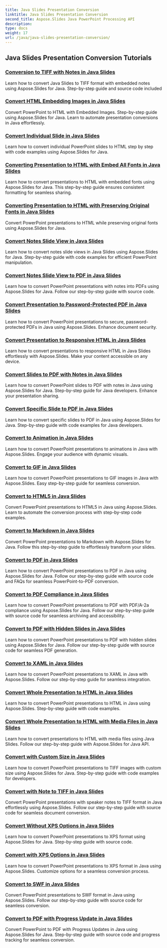 ```yaml
---
title: Java Slides Presentation Conversion
linktitle: Java Slides Presentation Conversion
second_title: Aspose.Slides Java PowerPoint Processing API
description: 
type: docs
weight: 17
url: /java/java-slides-presentation-conversion/
---
```


## Java Slides Presentation Conversion Tutorials
### [Conversion to TIFF with Notes in Java Slides](./conversion-tiff-notes-java-slides/)
Learn how to convert Java Slides to TIFF format with embedded notes using Aspose.Slides for Java. Step-by-step guide and source code included
### [Convert HTML Embedding Images in Java Slides](./convert-html-embedding-images-java-slides/)
Convert PowerPoint to HTML with Embedded Images. Step-by-step guide using Aspose.Slides for Java. Learn to automate presentation conversions in Java effortlessly.
### [Convert Individual Slide in Java Slides](./convert-individual-slide-java-slides/)
Learn how to convert individual PowerPoint slides to HTML step by step with code examples using Aspose.Slides for Java. 
### [Converting Presentation to HTML with Embed All Fonts in Java Slides](./convert-presentation-html-embed-fonts-java-slides/)
Learn how to convert presentations to HTML with embedded fonts using Aspose.Slides for Java. This step-by-step guide ensures consistent formatting for seamless sharing.
### [Converting Presentation to HTML with Preserving Original Fonts in Java Slides](./convert-presentation-html-preserve-fonts-java-slides/)
Convert PowerPoint presentations to HTML while preserving original fonts using Aspose.Slides for Java.
### [Convert Notes Slide View in Java Slides](./convert-notes-slide-view-java-slides/)
Learn how to convert notes slide views in Java Slides using Aspose.Slides for Java. Step-by-step guide with code examples for efficient PowerPoint manipulation.
### [Convert Notes Slide View to PDF in Java Slides](./convert-notes-slide-view-pdf-java-slides/)
Learn how to convert PowerPoint presentations with notes into PDFs using Aspose.Slides for Java. Follow our step-by-step guide with source code.
### [Convert Presentation to Password-Protected PDF in Java Slides](./convert-presentation-password-pdf-java-slides/)
Learn how to convert PowerPoint presentations to secure, password-protected PDFs in Java using Aspose.Slides. Enhance document security.
### [Convert Presentation to Responsive HTML in Java Slides](./convert-presentation-responsive-html-java-slides/)
Learn how to convert presentations to responsive HTML in Java Slides effortlessly with Aspose.Slides. Make your content accessible on any device.
### [Convert Slides to PDF with Notes in Java Slides](./convert-slides-pdf-notes-java-slides/)
Learn how to convert PowerPoint slides to PDF with notes in Java using Aspose.Slides for Java. Step-by-step guide for Java developers. Enhance your presentation sharing.
### [Convert Specific Slide to PDF in Java Slides](./convert-specific-slide-pdf-java-slides/)
Learn how to convert specific slides to PDF in Java using Aspose.Slides for Java. Step-by-step guide with code examples for Java developers.
### [Convert to Animation in Java Slides](./convert-to-animation-java-slides/)
Learn how to convert PowerPoint presentations to animations in Java with Aspose.Slides. Engage your audience with dynamic visuals.
### [Convert to GIF in Java Slides](./convert-to-gif-java-slides/)
Learn how to convert PowerPoint presentations to GIF images in Java with Aspose.Slides. Easy step-by-step guide for seamless conversion.
### [Convert to HTML5 in Java Slides](./convert-to-html5-java-slides/)
Convert PowerPoint presentations to HTML5 in Java using Aspose.Slides. Learn to automate the conversion process with step-by-step code examples.
### [Convert to Markdown in Java Slides](./convert-to-markdown-java-slides/)
Convert PowerPoint presentations to Markdown with Aspose.Slides for Java. Follow this step-by-step guide to effortlessly transform your slides.
### [Convert to PDF in Java Slides](./convert-to-pdf-java-slides/)
Learn how to convert PowerPoint presentations to PDF in Java using Aspose.Slides for Java. Follow our step-by-step guide with source code and FAQs for seamless PowerPoint-to-PDF conversion.
### [Convert to PDF Compliance in Java Slides](./convert-pdf-compliance-java-slides/)
Learn how to convert PowerPoint presentations to PDF with PDF/A-2a compliance using Aspose.Slides for Java. Follow our step-by-step guide with source code for seamless archiving and accessibility.
### [Convert to PDF with Hidden Slides in Java Slides](./convert-pdf-hidden-slides-java-slides/)
Learn how to convert PowerPoint presentations to PDF with hidden slides using Aspose.Slides for Java. Follow our step-by-step guide with source code for seamless PDF generation.
### [Convert to XAML in Java Slides](./convert-to-xaml-java-slides/)
Learn how to convert PowerPoint presentations to XAML in Java with Aspose.Slides. Follow our step-by-step guide for seamless integration.
### [Convert Whole Presentation to HTML in Java Slides](./convert-whole-presentation-html-java-slides/)
Learn how to convert PowerPoint presentations to HTML in Java using Aspose.Slides. Step-by-step guide with code examples.
### [Convert Whole Presentation to HTML with Media Files in Java Slides](./convert-whole-presentation-html-media-files-java-slides/)
Learn how to convert presentations to HTML with media files using Java Slides. Follow our step-by-step guide with Aspose.Slides for Java API.
### [Convert with Custom Size in Java Slides](./convert-custom-size-java-slides/)
Learn how to convert PowerPoint presentations to TIFF images with custom size using Aspose.Slides for Java. Step-by-step guide with code examples for developers.
### [Convert with Note to TIFF in Java Slides](./convert-note-tiff-java-slides/)
Convert PowerPoint presentations with speaker notes to TIFF format in Java effortlessly using Aspose.Slides. Follow our step-by-step guide with source code for seamless document conversion.
### [Convert Without XPS Options in Java Slides](./convert-without-xps-options-java-slides/)
Learn how to convert PowerPoint presentations to XPS format using Aspose.Slides for Java. Step-by-step guide with source code.
### [Convert with XPS Options in Java Slides](./convert-with-xps-options-java-slides/)
Learn how to convert PowerPoint presentations to XPS format in Java using Aspose.Slides. Customize options for a seamless conversion process.
### [Convert to SWF in Java Slides](./convert-to-swf-java-slides/)
Convert PowerPoint presentations to SWF format in Java using Aspose.Slides. Follow our step-by-step guide with source code for seamless conversion.
### [Convert to PDF with Progress Update in Java Slides](./convert-pdf-progress-update-java-slides/)
Convert PowerPoint to PDF with Progress Updates in Java using Aspose.Slides for Java. Step-by-step guide with source code and progress tracking for seamless conversion.
